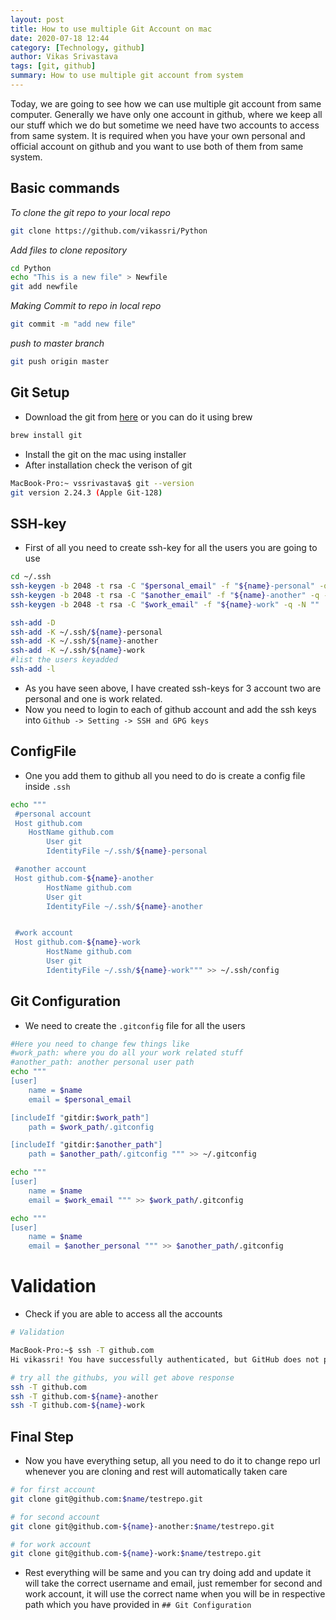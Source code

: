 ```yaml
---
layout: post
title: How to use multiple Git Account on mac
date: 2020-07-18 12:44
category: [Technology, github]
author: Vikas Srivastava
tags: [git, github]
summary: How to use multiple git account from system
---
```


Today, we are going to see how we can use multiple git account from same computer. Generally we have only one account in github, where we keep all our stuff which we do but sometime we need have two accounts to access from same system. It is required when you have your own personal and official account on github and you want to use both of them from same system.

## Basic commands

*To clone the git repo to your local repo*
```bash
git clone https://github.com/vikassri/Python
```

*Add files to clone repository*
``` bash
cd Python
echo "This is a new file" > Newfile
git add newfile
```

*Making Commit to repo in local repo*
```bash 
git commit -m "add new file" 
```

*push to master branch*
```bash 
git push origin master 
```

## Git Setup

* Download the git from [here](https://sourceforge.net/projects/git-osx-installer/files/) or you can do it using brew 
```bash
brew install git
```
* Install the git on the mac using installer
* After installation check the verison of git 
```bash
MacBook-Pro:~ vssrivastava$ git --version
git version 2.24.3 (Apple Git-128)
```

## SSH-key

* First of all you need to create ssh-key for all the users you are going to use
   
```bash
cd ~/.ssh
ssh-keygen -b 2048 -t rsa -C "$personal_email" -f "${name}-personal" -q -N ""
ssh-keygen -b 2048 -t rsa -C "$another_email" -f "${name}-another" -q -N ""
ssh-keygen -b 2048 -t rsa -C "$work_email" -f "${name}-work" -q -N ""

ssh-add -D  
ssh-add -K ~/.ssh/${name}-personal
ssh-add -K ~/.ssh/${name}-another
ssh-add -K ~/.ssh/${name}-work
#list the users keyadded
ssh-add -l
```

* As you have seen above, I have created ssh-keys for 3 account two are personal and one is work related.
* Now you need to login to each of github account and add the ssh keys into `Github -> Setting -> SSH and GPG keys`

## ConfigFile

* One you add them to github all you need to do is create a config file inside `.ssh`

```bash
echo """
 #personal account
 Host github.com
	HostName github.com
        User git
        IdentityFile ~/.ssh/${name}-personal

 #another account
 Host github.com-${name}-another
        HostName github.com
        User git
        IdentityFile ~/.ssh/${name}-another


 #work account
 Host github.com-${name}-work
        HostName github.com
        User git
        IdentityFile ~/.ssh/${name}-work""" >> ~/.ssh/config
```

## Git Configuration

* We need to create the `.gitconfig` file for all the users 
   
```bash
#Here you need to change few things like 
#work_path: where you do all your work related stuff
#another_path: another personal user path
echo """
[user]
    name = $name
    email = $personal_email

[includeIf "gitdir:$work_path"]
    path = $work_path/.gitconfig

[includeIf "gitdir:$another_path"]
    path = $another_path/.gitconfig """ >> ~/.gitconfig

echo """
[user]
    name = $name
    email = $work_email """ >> $work_path/.gitconfig

echo """
[user]
    name = $name
    email = $another_personal """ >> $another_path/.gitconfig
```

# Validation

* Check if you are able to access all the accounts

```bash
# Validation

MacBook-Pro:~$ ssh -T github.com
Hi vikassri! You have successfully authenticated, but GitHub does not provide shell access.

# try all the githubs, you will get above response
ssh -T github.com
ssh -T github.com-${name}-another
ssh -T github.com-${name}-work
```

## Final Step

* Now you have everything setup, all you need to do it to change repo url whenever you are cloning and rest will automatically taken care

```bash
# for first account
git clone git@github.com:$name/testrepo.git

# for second account
git clone git@github.com-${name}-another:$name/testrepo.git

# for work account
git clone git@github.com-${name}-work:$name/testrepo.git
```
* Rest everything will be same and you can try doing add and update it will take the correct username and email, just remember for second and work account, it will use the correct name when you will be in respective path which you have provided in `## Git Configuration`